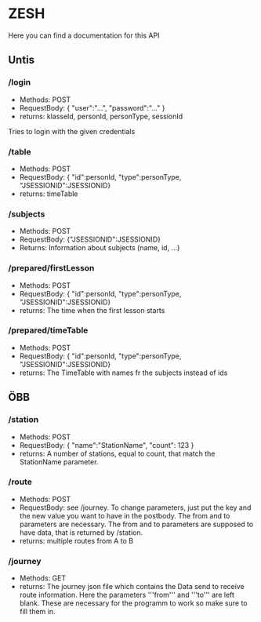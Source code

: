 # ZESH

Here you can find a documentation for this API

## Untis
### /login
- Methods: POST
- RequestBody: { "user":"...", "password":"..." }
- returns: klasseId, personId, personType, sessionId

Tries to login with the given credentials

### /table
- Methods: POST
- RequestBody: { "id":personId, "type":personType, "JSESSIONID":JSESSIONID}
- returns: timeTable

### /subjects
- Methods: POST
- RequestBody: {"JSESSIONID":JSESSIONID}
- Returns: Information about subjects (name, id, ...)

### /prepared/firstLesson
- Methods: POST
- RequestBody: { "id":personId, "type":personType, "JSESSIONID":JSESSIONID}
- returns: The time when the first lesson starts

### /prepared/timeTable
- Methods: POST
- RequestBody: { "id":personId, "type":personType, "JSESSIONID":JSESSIONID}
- returns: The TimeTable with names fr the subjects instead of ids

## ÖBB

### /station
- Methods: POST
- RequestBody: { "name":"StationName", "count": 123 }
- returns:  A number of stations, equal to count, that match the StationName parameter.

### /route
- Methods: POST
- RequestBody: see /journey. To change parameters, just put the key and the new value you want to have in the postbody. The from and to parameters are necessary. The from and to parameters are supposed to have data, that is returned by /station.
- returns:  multiple routes from A to B


### /journey
- Methods: GET
- returns:  The journey json file which contains the Data send to receive route information. Here the parameters '''from''' and '''to''' are left blank. These are necessary for the programm to work so make sure to fill them in.